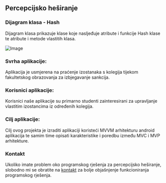 ## Percepcijsko heširanje

### Dijagram klasa - Hash

Dijagram klasa prikazuje klase koje nasljeđuje atribute i funkcije Hash klase te atribute i metode vlastitih klasa.

![Image](https://github.com/jmigac/Percepcijsko-hesiranje/blob/aca31519d984340a662597fe52f24c6e37303cf4/Dokumentacija/Dijagrami/slika/HashGeneralizacija.jpg)

### Svrha aplikacije:
Aplikacija je usmjerena na praćenje izostanaka s kolegija tijekom fakultetskog obrazovanja za izbjegavanje sankcija.

### Korisnici aplikacije:
Korisnici naše aplikacije su primarno studenti zainteresirani za upravljanje vlastitim izostancima iz određenih kolegija.

### Cilj aplikacije:
Cilj ovog projekta je izraditi aplikaciji koristeći MVVM arhitekturu android aplikacija te samim time opisati karakteristike i poredbu između MVC i MVP arhitekture.

### Kontakt
Ukoliko imate problem oko programskog rješenja za percepcijsko heširanje, slobodno mi se obratite na [kontakt](mail:jurica1.migac@gmail.com) za bolje objašnjenje funkcioniranja programskog rješenja.

